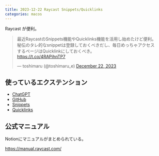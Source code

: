 ```yaml
---
title: 2023-12-22 Raycast Snippets/Quicklinks
categories: macos
---
```


Raycast が便利。

<blockquote class="twitter-tweet"><p lang="ja" dir="ltr">最近RaycastのSnippets機能やQuicklinks機能を活用し始めたけど便利。秘伝のタレ的なsnippetは登録しておくべきだし、毎日めっちゃアクセスするページはQuicklinkにしておくべき。<br> <a href="https://t.co/4RAPihnTP7">https://t.co/4RAPihnTP7</a></p>&mdash; toshimaru (@toshimaru_e) <a href="https://twitter.com/toshimaru_e/status/1738182883586830769?ref_src=twsrc%5Etfw">December 22, 2023</a></blockquote> <script async src="https://platform.twitter.com/widgets.js" charset="utf-8"></script>

## 使っているエクステンション

- [ChatGPT](https://www.raycast.com/abielzulio/chatgpt)
- [GitHub](https://www.raycast.com/raycast/github)
- [Snippets](https://www.raycast.com/extensions/snippets)
- [Quicklinks](https://manual.raycast.com/quicklinks)

## 公式マニュアル

Notionにマニュアルがまとめられている。

<https://manual.raycast.com/>
